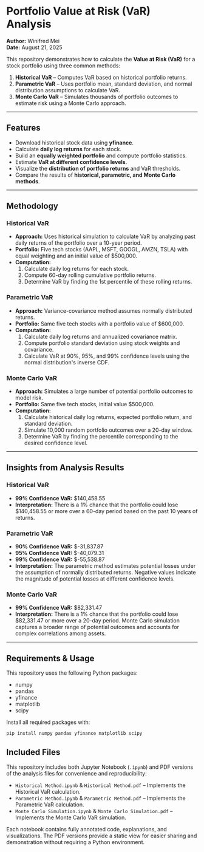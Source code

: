 # Portfolio Value at Risk (VaR) Analysis

**Author:** Winifred Mei  
**Date:** August 21, 2025  

This repository demonstrates how to calculate the **Value at Risk (VaR)** for a stock portfolio using three common methods:

1. **Historical VaR** – Computes VaR based on historical portfolio returns.  
2. **Parametric VaR** – Uses portfolio mean, standard deviation, and normal distribution assumptions to calculate VaR.  
3. **Monte Carlo VaR** – Simulates thousands of portfolio outcomes to estimate risk using a Monte Carlo approach.


---

## Features

- Download historical stock data using **yfinance**.  
- Calculate **daily log returns** for each stock.  
- Build an **equally weighted portfolio** and compute portfolio statistics.  
- Estimate **VaR at different confidence levels**.  
- Visualize the **distribution of portfolio returns** and VaR thresholds.  
- Compare the results of **historical, parametric, and Monte Carlo methods**.  

---
## Methodology

### Historical VaR
- **Approach:** Uses historical simulation to calculate VaR by analyzing past daily returns of the portfolio over a 10-year period.  
- **Portfolio:** Five tech stocks (AAPL, MSFT, GOOGL, AMZN, TSLA) with equal weighting and an initial value of $500,000.  
- **Computation:**  
  1. Calculate daily log returns for each stock.  
  2. Compute 60-day rolling cumulative portfolio returns.  
  3. Determine VaR by finding the 1st percentile of these rolling returns.  

### Parametric VaR
- **Approach:** Variance-covariance method assumes normally distributed returns.  
- **Portfolio:** Same five tech stocks with a portfolio value of $600,000.  
- **Computation:**  
  1. Calculate daily log returns and annualized covariance matrix.  
  2. Compute portfolio standard deviation using stock weights and covariance.  
  3. Calculate VaR at 90%, 95%, and 99% confidence levels using the normal distribution's inverse CDF.  

### Monte Carlo VaR
- **Approach:** Simulates a large number of potential portfolio outcomes to model risk.  
- **Portfolio:** Same five tech stocks, initial value $500,000.  
- **Computation:**  
  1. Calculate historical daily log returns, expected portfolio return, and standard deviation.  
  2. Simulate 10,000 random portfolio outcomes over a 20-day window.  
  3. Determine VaR by finding the percentile corresponding to the desired confidence level.  

---

## Insights from Analysis Results

### Historical VaR
- **99% Confidence VaR:** $140,458.55  
- **Interpretation:** There is a 1% chance that the portfolio could lose $140,458.55 or more over a 60-day period based on the past 10 years of returns.  

### Parametric VaR
- **90% Confidence VaR:** $-31,837.87  
- **95% Confidence VaR:** $-40,079.31  
- **99% Confidence VaR:** $-55,538.87  
- **Interpretation:** The parametric method estimates potential losses under the assumption of normally distributed returns. Negative values indicate the magnitude of potential losses at different confidence levels.  

### Monte Carlo VaR
- **99% Confidence VaR:** $82,331.47  
- **Interpretation:** There is a 1% chance that the portfolio could lose $82,331.47 or more over a 20-day period. Monte Carlo simulation captures a broader range of potential outcomes and accounts for complex correlations among assets.  

---

## Requirements & Usage

This repository uses the following Python packages:


- numpy
- pandas
- yfinance
- matplotlib
- scipy


Install all required packages with:


```bash
pip install numpy pandas yfinance matplotlib scipy
```

## Included Files

This repository includes both Jupyter Notebook (`.ipynb`) and PDF versions of the analysis files for convenience and reproducibility:

- `Historical Method.ipynb` & `Historical Method.pdf` – Implements the Historical VaR calculation.  
- `Parametric Method.ipynb` & `Parametric Method.pdf` – Implements the Parametric VaR calculation.  
- `Monte Carlo Simulation.ipynb` & `Monte Carlo Simulation.pdf` – Implements the Monte Carlo VaR simulation.  

Each notebook contains fully annotated code, explanations, and visualizations. The PDF versions provide a static view for easier sharing and demonstration without requiring a Python environment.
